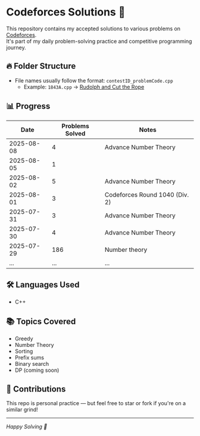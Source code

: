 # Codeforces Solutions 🚀

This repository contains my accepted solutions to various problems on [Codeforces](https://codeforces.com/profile/ayush_yad).  
It's part of my daily problem-solving practice and competitive programming journey.

## 🔥 Folder Structure

- File names usually follow the format: `contestID_problemCode.cpp`
  - Example: `1843A.cpp` → [Rudolph and Cut the Rope](https://codeforces.com/problemset/problem/1843/A)

## 📊 Progress

| Date       | Problems Solved | Notes              |
|------------|------------------|--------------------|
| 2025-08-08 | 4 | Advance Number Theory |
| 2025-08-05 | 1 |  |
| 2025-08-02 | 5 | Advance Number Theory |
| 2025-08-01 | 3 | Codeforces Round 1040 (Div. 2) |
| 2025-07-31 | 3 | Advance Number Theory |
| 2025-07-30 | 4 | Advance Number Theory |
| 2025-07-29 | 186 | Number theory |
| ...        | ...              | ...                |

## 🛠 Languages Used

- C++

## 📚 Topics Covered

- Greedy
- Number Theory
- Sorting
- Prefix sums
- Binary search
- DP (coming soon)

## 🤝 Contributions

This repo is personal practice — but feel free to star or fork if you're on a similar grind!

---

*Happy Solving 💪*
